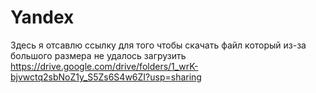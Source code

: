 # Yandex
Здесь я отсавлю ссылку для того чтобы скачать файл который из-за большого размера не удалось загрузить
https://drive.google.com/drive/folders/1_wrK-bjvwctq2sbNoZ1y_S5Zs6S4w6ZI?usp=sharing

